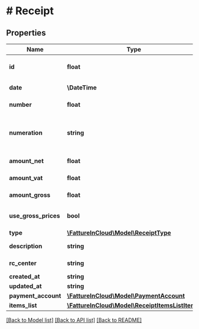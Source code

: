 # # Receipt

## Properties

Name | Type | Description | Notes
------------ | ------------- | ------------- | -------------
**id** | **float** | Receipt unique identifier. | [optional]
**date** | **\DateTime** | Receipt date. |
**number** | **float** | Receipt number. | [optional]
**numeration** | **string** | If it&#39;s null or empty string use the default numeration. | [optional]
**amount_net** | **float** | Total net amount. | [optional]
**amount_vat** | **float** | Total vat amount. | [optional]
**amount_gross** | **float** | Total gross amount. | [optional]
**use_gross_prices** | **bool** |  | [optional] [default to false]
**type** | [**\FattureInCloud\Model\ReceiptType**](ReceiptType.md) |  |
**description** | **string** | Receipt description. | [optional]
**rc_center** | **string** | Revenue center. | [optional]
**created_at** | **string** |  | [optional]
**updated_at** | **string** |  | [optional]
**payment_account** | [**\FattureInCloud\Model\PaymentAccount**](PaymentAccount.md) |  |
**items_list** | [**\FattureInCloud\Model\ReceiptItemsListItem[]**](ReceiptItemsListItem.md) |  | [optional]

[[Back to Model list]](../../README.md#models) [[Back to API list]](../../README.md#endpoints) [[Back to README]](../../README.md)
